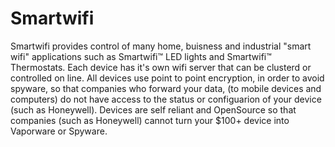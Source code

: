 # Smartwifi
Smartwifi provides control of many home, buisness and industrial "smart wifi" applications such as Smartwifi™ LED lights and Smartwifi™ Thermostats. Each device has it's own wifi server that can be clusterd or controlled on line. All devices use point to point encryption, in order to avoid spyware, so that companies who forward your data, (to mobile devices and computers) do not have access to the status or configuarion of your device (such as Honeywell). Devices are self reliant and OpenSource so that companies (such as Honeywell) cannot turn your $100+ device into Vaporware or Spyware.

